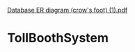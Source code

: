 [Database ER diagram (crow's foot) (1).pdf](https://github.com/VaibhavTyagi010/TollBoothSystem/files/9751812/Database.ER.diagram.crow.s.foot.1.pdf)
# TollBoothSystem

